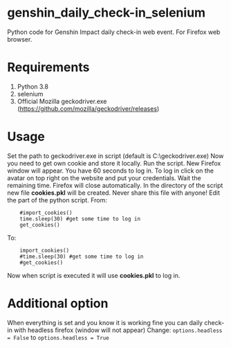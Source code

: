 # genshin_daily_check-in_selenium
Python code for Genshin Impact daily check-in web event. For Firefox web browser.

# Requirements
1. Python 3.8
2. selenium
3. Official Mozilla geckodriver.exe (https://github.com/mozilla/geckodriver/releases)

# Usage
Set the path to geckodriver.exe in script (default is C:\geckodriver.exe)
Now you need to get own cookie and store it locally.
Run the script. New Firefox window will appear.
You have 60 seconds to log in. To log in click on the avatar on top right on the website and put your credentials.
Wait the remaining time. Firefox will close automatically.
In the directory of the script new file **cookies.pkl** will be created. Never share this file with anyone!
Edit the part of the python script.
From:
```
    #import_cookies()
    time.sleep(30) #get some time to log in
    get_cookies()
```
To:
```
    import_cookies()
    #time.sleep(30) #get some time to log in
    #get_cookies()
```
Now when script is executed it will use **cookies.pkl** to log in.

# Additional option
When everything is set and you know it is working fine you can daily check-in with headless firefox (window will not appear)
Change:
```options.headless = False```
to
```options.headless = True```

